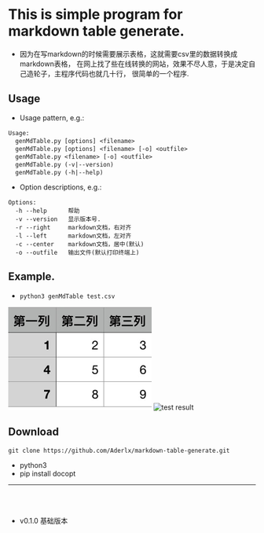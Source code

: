 # This is simple program for markdown table generate.


- 因为在写markdown的时候需要展示表格，这就需要csv里的数据转换成markdown表格，
在网上找了些在线转换的网站，效果不尽人意，于是决定自己造轮子，主程序代码也就几十行，
很简单的一个程序.

## Usage

- Usage pattern, e.g.:
```
Usage:
  genMdTable.py [options] <filename>
  genMdTable.py [options] <filename> [-o] <outfile>
  genMdTable.py <filename> [-o] <outfile>
  genMdTable.py (-v|--version)
  genMdTable.py (-h|--help)
```

- Option descriptions, e.g.:
```
Options:
  -h --help      帮助
  -v --version   显示版本号.
  -r --right     markdown文档，右对齐
  -l --left      markdown文档，左对齐
  -c --center    markdown文档，居中(默认)
  -o --outfile   输出文件(默认打印终端上)
```

## Example.


- ``python3 genMdTable test.csv`` 

![test csv](example/test.jpg)
![test result](example/result.gif)


## Download
```
git clone https://github.com/Aderlx/markdown-table-generate.git

```

- python3
- pip install docopt

___
<br>
<br>

- v0.1.0 基础版本
